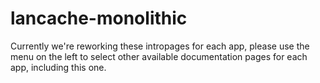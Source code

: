 # lancache-monolithic

Currently we're reworking these intropages for each app, please use the menu on the left to select other available documentation pages for each app, including this one.

